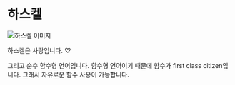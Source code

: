 # 하스켈

![하스켈 이미지](https://www.haskell.org/img/haskell-logo.svg)

하스켈은 사랑입니다. ♡

그리고 순수 함수형 언어입니다. 함수형 언어이기 때문에 함수가 first class citizen입니다. 그래서 자유로운 함수 사용이 가능합니다.



